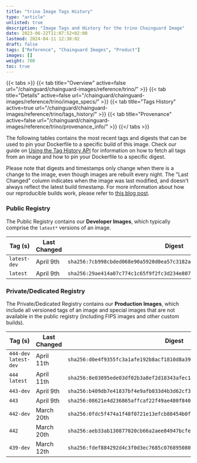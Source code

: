 ```yaml
---
title: "trino Image Tags History"
type: "article"
unlisted: true
description: "Image Tags and History for the trino Chainguard Image"
date: 2023-06-22T11:07:52+02:00
lastmod: 2024-04-11 12:38:02
draft: false
tags: ["Reference", "Chainguard Images", "Product"]
images: []
weight: 700
toc: true
---
```


{{< tabs >}}
{{< tab title="Overview" active=false url="/chainguard/chainguard-images/reference/trino/" >}}
{{< tab title="Details" active=false url="/chainguard/chainguard-images/reference/trino/image_specs/" >}}
{{< tab title="Tags History" active=true url="/chainguard/chainguard-images/reference/trino/tags_history/" >}}
{{< tab title="Provenance" active=false url="/chainguard/chainguard-images/reference/trino/provenance_info/" >}}
{{</ tabs >}}

The following tables contains the most recent tags and digests that can be used to pin your Dockerfile to a specific build of this image. Check our guide on [Using the Tag History API](/chainguard/chainguard-images/using-the-tag-history-api/) for information on how to fetch all tags from an image and how to pin your Dockerfile to a specific digest.

Please note that digests and timestamps only change when there is a change to the image, even though images are rebuilt every night. The "Last Changed" column indicates when the image was last modified, and doesn't always reflect the latest build timestamp. For more information about how our reproducible builds work, please refer to [this blog post](https://www.chainguard.dev/unchained/reproducing-chainguards-reproducible-image-builds).

### Public Registry
The Public Registry contains our **Developer Images**, which typically comprise the `latest*` versions of an image.

| Tag (s)       | Last Changed | Digest                                                                    |
|---------------|--------------|---------------------------------------------------------------------------|
|  `latest-dev` | April 9th    | `sha256:7cb998cbded068e90a5920d0ea57c3182a08da93ddfa158298207d0d0dfcdd18` |
|  `latest`     | April 9th    | `sha256:29ae414a07c774c1c65f9f2fc3d234e807a0d86dcb7249c8a89a9c2f23df8400` |


### Private/Dedicated Registry
The Private/Dedicated Registry contains our **Production Images**, which include all versioned tags of an image and special images that are not available in the public registry (including FIPS images and other custom builds).

| Tag (s)                 | Last Changed | Digest                                                                    |
|-------------------------|--------------|---------------------------------------------------------------------------|
|  `444-dev` `latest-dev` | April 11th   | `sha256:d0e4f9355fc3a1afe192b8acf1810d8a3956935ae2156473fd514ab9f44cb150` |
|  `444` `latest`         | April 11th   | `sha256:8e03095ede03df02b3a8ef2d18343afec163cbcb31401a597c4422021efb6003` |
|  `443-dev`              | April 9th    | `sha256:b409db7e41837bf4e9afb033d4b3d62cf3b50f8e67d6d749bd2700484d43627b` |
|  `443`                  | April 9th    | `sha256:08621e4d236865affcaf22f49ae480f840a3af14c8faab388a9c7caaf04c128e` |
|  `442-dev`              | March 20th   | `sha256:0fdc5f474a1f48f0721e13efcb88454b0fa9209f24d60b3fd8141a8efe0dc0ba` |
|  `442`                  | March 20th   | `sha256:aeb33ab130877020cb66a2aee84947bcfe014bbda97c4244ae5878413d629cdb` |
|  `439-dev`              | March 12th   | `sha256:fdef884292d4c3f0d3ec7685c076895080126f28bec2d1f931932753783de9ad` |

